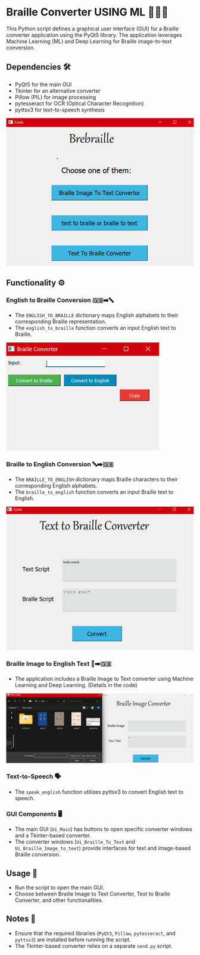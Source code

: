 # Braille Converter USING ML 📘🔤📸

This Python script defines a graphical user interface (GUI) for a Braille converter application using the PyQt5 library. The application leverages Machine Learning (ML) and Deep Learning for Braille image-to-text conversion.

## Dependencies 🛠️

- PyQt5 for the main GUI
- Tkinter for an alternative converter
- Pillow (PIL) for image processing
- pytesseract for OCR (Optical Character Recognition)
- pyttsx3 for text-to-speech synthesis

![Braille Converter](example/screens/11.png)

## Functionality ⚙️

### English to Braille Conversion 🇬🇧➡️🔤

- The `ENGLISH_TO_BRAILLE` dictionary maps English alphabets to their corresponding Braille representation.
- The `english_to_braille` function converts an input English text to Braille.

![English to Braille Conversion](example/screens/3.png)

### Braille to English Conversion 🔤➡️🇬🇧

- The `BRAILLE_TO_ENGLISH` dictionary maps Braille characters to their corresponding English alphabets.
- The `braille_to_english` function converts an input Braille text to English.

![Braille to English Conversion](example/screens/4.png)

### Braille Image to English Text 📸➡️🇬🇧

- The application includes a Braille Image to Text converter using Machine Learning and Deep Learning. (Details in the code)

![Braille Image to English Text](example/screens/2.png)

### Text-to-Speech 🗣️

- The `speak_english` function utilizes pyttsx3 to convert English text to speech.

### GUI Components 🖥️

- The main GUI (`Ui_Main`) has buttons to open specific converter windows and a Tkinter-based converter.
- The converter windows (`Ui_Braille_To_Text` and `Ui_Braille_Image_to_text`) provide interfaces for text and image-based Braille conversion.

## Usage 🚀

- Run the script to open the main GUI.
- Choose between Braille Image to Text Converter, Text to Braille Converter, and other functionalities.

## Notes 📝

- Ensure that the required libraries (`PyQt5`, `Pillow`, `pytesseract`, and `pyttsx3`) are installed before running the script.
- The Tkinter-based converter relies on a separate `send.py` script.
